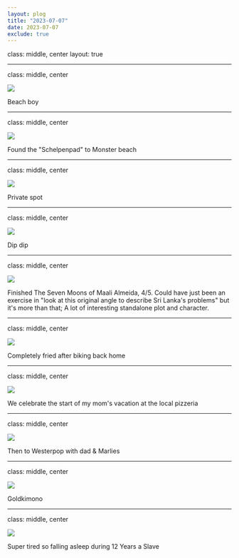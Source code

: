 ```yaml
---
layout: plog
title: "2023-07-07"
date: 2023-07-07
exclude: true
---
```


class: middle, center
layout: true

---

class: middle, center

<img class="plog-picture" src="{{ site.baseurl }}/img/plog/2023-07-07/01.jpg" />

Beach boy

---

class: middle, center

<img class="plog-picture" src="{{ site.baseurl }}/img/plog/2023-07-07/02.gif" />

Found the "Schelpenpad" to Monster beach

---

class: middle, center

<img class="plog-picture" src="{{ site.baseurl }}/img/plog/2023-07-07/03.jpg" />

Private spot

---

class: middle, center

<img class="plog-picture" src="{{ site.baseurl }}/img/plog/2023-07-07/04.jpg" />

Dip dip

---

class: middle, center

<img class="plog-picture" src="{{ site.baseurl }}/img/plog/2023-07-07/05.jpg" />

Finished The Seven Moons of Maali Almeida, 4/5. Could have just been an exercise in "look at this original angle to describe Sri Lanka's problems" but it's more than that; A lot of interesting standalone plot and character.

---

class: middle, center

<img class="plog-picture" src="{{ site.baseurl }}/img/plog/2023-07-07/06.jpg" />

Completely fried after biking back home

---

class: middle, center

<img class="plog-picture" src="{{ site.baseurl }}/img/plog/2023-07-07/07.jpg" />

We celebrate the start of my mom's vacation at the local pizzeria

---

class: middle, center

<img class="plog-picture" src="{{ site.baseurl }}/img/plog/2023-07-07/08.jpg" />

Then to Westerpop with dad & Marlies

---

class: middle, center

<img class="plog-picture" src="{{ site.baseurl }}/img/plog/2023-07-07/09.gif" />

Goldkimono

---

class: middle, center

<img class="plog-picture" src="{{ site.baseurl }}/img/plog/2023-07-07/10.jpg" />

Super tired so falling asleep during 12 Years a Slave

